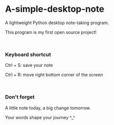 # A-simple-desktop-note
<p> A lightweight Python desktop note-taking program. </p>
<p> This program is my first open source project!</p>

<br>

### Keyboard shortcut
<p> Ctrl + S: save your note </p>
<p> Ctrl + R: move right bottom corner of the screen </p>

<br>

### Don't forget
<p> A little note today, a big change tomorrow. </p>
<p> Your words shape your journey ^_^ </p>
